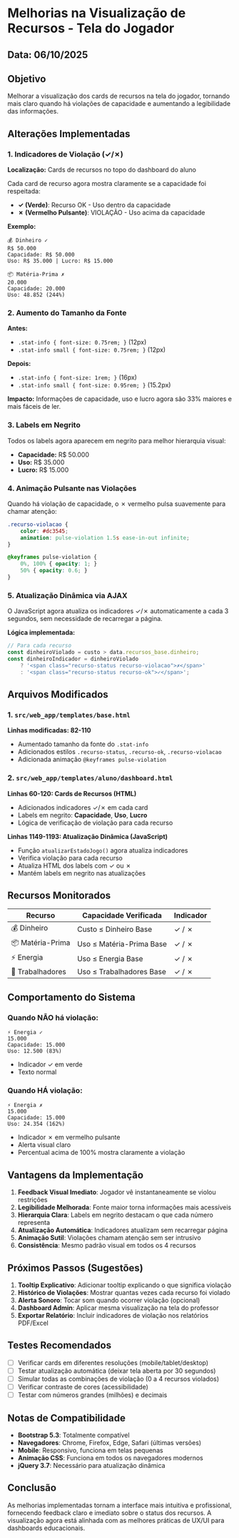 # Melhorias na Visualização de Recursos - Tela do Jogador

## Data: 06/10/2025

## Objetivo
Melhorar a visualização dos cards de recursos na tela do jogador, tornando mais claro quando há violações de capacidade e aumentando a legibilidade das informações.

## Alterações Implementadas

### 1. Indicadores de Violação (✓/✗)

**Localização:** Cards de recursos no topo do dashboard do aluno

Cada card de recurso agora mostra claramente se a capacidade foi respeitada:
- **✓ (Verde)**: Recurso OK - Uso dentro da capacidade
- **✗ (Vermelho Pulsante)**: VIOLAÇÃO - Uso acima da capacidade

**Exemplo:**
```
💰 Dinheiro ✓
R$ 50.000
Capacidade: R$ 50.000
Uso: R$ 35.000 | Lucro: R$ 15.000

📦 Matéria-Prima ✗
20.000
Capacidade: 20.000
Uso: 48.852 (244%)
```

### 2. Aumento do Tamanho da Fonte

**Antes:**
- `.stat-info { font-size: 0.75rem; }` (12px)
- `.stat-info small { font-size: 0.75rem; }` (12px)

**Depois:**
- `.stat-info { font-size: 1rem; }` (16px)
- `.stat-info small { font-size: 0.95rem; }` (15.2px)

**Impacto:** Informações de capacidade, uso e lucro agora são 33% maiores e mais fáceis de ler.

### 3. Labels em Negrito

Todos os labels agora aparecem em negrito para melhor hierarquia visual:
- **Capacidade:** R$ 50.000
- **Uso:** R$ 35.000
- **Lucro:** R$ 15.000

### 4. Animação Pulsante nas Violações

Quando há violação de capacidade, o ✗ vermelho pulsa suavemente para chamar atenção:

```css
.recurso-violacao {
    color: #dc3545;
    animation: pulse-violation 1.5s ease-in-out infinite;
}

@keyframes pulse-violation {
    0%, 100% { opacity: 1; }
    50% { opacity: 0.6; }
}
```

### 5. Atualização Dinâmica via AJAX

O JavaScript agora atualiza os indicadores ✓/✗ automaticamente a cada 3 segundos, sem necessidade de recarregar a página.

**Lógica implementada:**
```javascript
// Para cada recurso
const dinheiroViolado = custo > data.recursos_base.dinheiro;
const dinheiroIndicador = dinheiroViolado 
    ? '<span class="recurso-status recurso-violacao">✗</span>' 
    : '<span class="recurso-status recurso-ok">✓</span>';
```

## Arquivos Modificados

### 1. `src/web_app/templates/base.html`

**Linhas modificadas: 82-110**
- Aumentado tamanho da fonte do `.stat-info`
- Adicionados estilos `.recurso-status`, `.recurso-ok`, `.recurso-violacao`
- Adicionada animação `@keyframes pulse-violation`

### 2. `src/web_app/templates/aluno/dashboard.html`

**Linhas 60-120: Cards de Recursos (HTML)**
- Adicionados indicadores ✓/✗ em cada card
- Labels em negrito: **Capacidade**, **Uso**, **Lucro**
- Lógica de verificação de violação para cada recurso

**Linhas 1149-1193: Atualização Dinâmica (JavaScript)**
- Função `atualizarEstadoJogo()` agora atualiza indicadores
- Verifica violação para cada recurso
- Atualiza HTML dos labels com ✓ ou ✗
- Mantém labels em negrito nas atualizações

## Recursos Monitorados

| Recurso | Capacidade Verificada | Indicador |
|---------|----------------------|-----------|
| 💰 Dinheiro | Custo ≤ Dinheiro Base | ✓ / ✗ |
| 📦 Matéria-Prima | Uso ≤ Matéria-Prima Base | ✓ / ✗ |
| ⚡ Energia | Uso ≤ Energia Base | ✓ / ✗ |
| 👥 Trabalhadores | Uso ≤ Trabalhadores Base | ✓ / ✗ |

## Comportamento do Sistema

### Quando NÃO há violação:
```
⚡ Energia ✓
15.000
Capacidade: 15.000
Uso: 12.500 (83%)
```
- Indicador ✓ em verde
- Texto normal

### Quando HÁ violação:
```
⚡ Energia ✗
15.000
Capacidade: 15.000
Uso: 24.354 (162%)
```
- Indicador ✗ em vermelho pulsante
- Alerta visual claro
- Percentual acima de 100% mostra claramente a violação

## Vantagens da Implementação

1. **Feedback Visual Imediato**: Jogador vê instantaneamente se violou restrições
2. **Legibilidade Melhorada**: Fonte maior torna informações mais acessíveis
3. **Hierarquia Clara**: Labels em negrito destacam o que cada número representa
4. **Atualização Automática**: Indicadores atualizam sem recarregar página
5. **Animação Sutil**: Violações chamam atenção sem ser intrusivo
6. **Consistência**: Mesmo padrão visual em todos os 4 recursos

## Próximos Passos (Sugestões)

1. **Tooltip Explicativo**: Adicionar tooltip explicando o que significa violação
2. **Histórico de Violações**: Mostrar quantas vezes cada recurso foi violado
3. **Alerta Sonoro**: Tocar som quando ocorrer violação (opcional)
4. **Dashboard Admin**: Aplicar mesma visualização na tela do professor
5. **Exportar Relatório**: Incluir indicadores de violação nos relatórios PDF/Excel

## Testes Recomendados

- [ ] Verificar cards em diferentes resoluções (mobile/tablet/desktop)
- [ ] Testar atualização automática (deixar tela aberta por 30 segundos)
- [ ] Simular todas as combinações de violação (0 a 4 recursos violados)
- [ ] Verificar contraste de cores (acessibilidade)
- [ ] Testar com números grandes (milhões) e decimais

## Notas de Compatibilidade

- **Bootstrap 5.3**: Totalmente compatível
- **Navegadores**: Chrome, Firefox, Edge, Safari (últimas versões)
- **Mobile**: Responsivo, funciona em telas pequenas
- **Animação CSS**: Funciona em todos os navegadores modernos
- **jQuery 3.7**: Necessário para atualização dinâmica

## Conclusão

As melhorias implementadas tornam a interface mais intuitiva e profissional, fornecendo feedback claro e imediato sobre o status dos recursos. A visualização agora está alinhada com as melhores práticas de UX/UI para dashboards educacionais.
